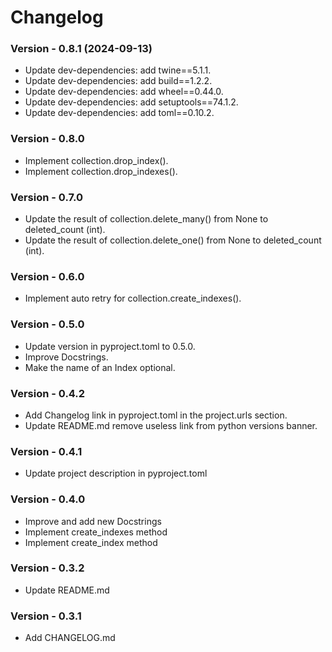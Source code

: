 # Changelog

### Version - 0.8.1 (2024-09-13)

- Update dev-dependencies: add twine==5.1.1.
- Update dev-dependencies: add build==1.2.2.
- Update dev-dependencies: add wheel==0.44.0.
- Update dev-dependencies: add setuptools==74.1.2.
- Update dev-dependencies: add toml==0.10.2.

### Version - 0.8.0

- Implement collection.drop_index().
- Implement collection.drop_indexes().

### Version - 0.7.0

- Update the result of collection.delete_many() from None to deleted_count (int).
- Update the result of collection.delete_one() from None to deleted_count (int).

### Version - 0.6.0

- Implement auto retry for collection.create_indexes().

### Version - 0.5.0

- Update version in pyproject.toml to 0.5.0.
- Improve Docstrings.
- Make the name of an Index optional.

### Version - 0.4.2

- Add Changelog link in pyproject.toml in the project.urls section.
- Update README.md remove useless link from python versions banner.

### Version - 0.4.1

- Update project description in pyproject.toml

### Version - 0.4.0

- Improve and add new Docstrings
- Implement create_indexes method
- Implement create_index method

### Version - 0.3.2

- Update README.md

### Version - 0.3.1

- Add CHANGELOG.md